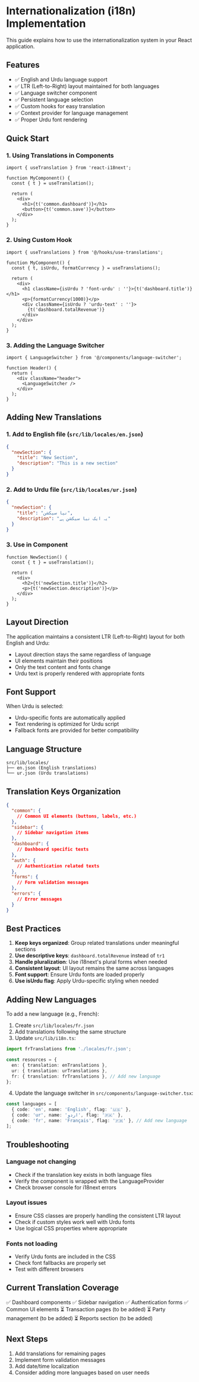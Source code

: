 # Internationalization (i18n) Implementation

This guide explains how to use the internationalization system in your React application.

## Features

- ✅ English and Urdu language support
- ✅ LTR (Left-to-Right) layout maintained for both languages
- ✅ Language switcher component
- ✅ Persistent language selection
- ✅ Custom hooks for easy translation
- ✅ Context provider for language management
- ✅ Proper Urdu font rendering

## Quick Start

### 1. Using Translations in Components

```tsx
import { useTranslation } from 'react-i18next';

function MyComponent() {
  const { t } = useTranslation();

  return (
    <div>
      <h1>{t('common.dashboard')}</h1>
      <button>{t('common.save')}</button>
    </div>
  );
}
```

### 2. Using Custom Hook

```tsx
import { useTranslations } from '@/hooks/use-translations';

function MyComponent() {
  const { t, isUrdu, formatCurrency } = useTranslations();

  return (
    <div>
      <h1 className={isUrdu ? 'font-urdu' : ''}>{t('dashboard.title')}</h1>
      <p>{formatCurrency(1000)}</p>
      <div className={isUrdu ? 'urdu-text' : ''}>
        {t('dashboard.totalRevenue')}
      </div>
    </div>
  );
}
```

### 3. Adding the Language Switcher

```tsx
import { LanguageSwitcher } from '@/components/language-switcher';

function Header() {
  return (
    <div className="header">
      <LanguageSwitcher />
    </div>
  );
}
```

## Adding New Translations

### 1. Add to English file (`src/lib/locales/en.json`)

```json
{
  "newSection": {
    "title": "New Section",
    "description": "This is a new section"
  }
}
```

### 2. Add to Urdu file (`src/lib/locales/ur.json`)

```json
{
  "newSection": {
    "title": "نیا سیکشن",
    "description": "یہ ایک نیا سیکشن ہے"
  }
}
```

### 3. Use in Component

```tsx
function NewSection() {
  const { t } = useTranslation();

  return (
    <div>
      <h2>{t('newSection.title')}</h2>
      <p>{t('newSection.description')}</p>
    </div>
  );
}
```

## Layout Direction

The application maintains a consistent LTR (Left-to-Right) layout for both English and Urdu:

- Layout direction stays the same regardless of language
- UI elements maintain their positions
- Only the text content and fonts change
- Urdu text is properly rendered with appropriate fonts

## Font Support

When Urdu is selected:
- Urdu-specific fonts are automatically applied
- Text rendering is optimized for Urdu script
- Fallback fonts are provided for better compatibility

## Language Structure

```
src/lib/locales/
├── en.json (English translations)
└── ur.json (Urdu translations)
```

## Translation Keys Organization

```json
{
  "common": {
    // Common UI elements (buttons, labels, etc.)
  },
  "sidebar": {
    // Sidebar navigation items
  },
  "dashboard": {
    // Dashboard specific texts
  },
  "auth": {
    // Authentication related texts
  },
  "forms": {
    // Form validation messages
  },
  "errors": {
    // Error messages
  }
}
```

## Best Practices

1. **Keep keys organized**: Group related translations under meaningful sections
2. **Use descriptive keys**: `dashboard.totalRevenue` instead of `tr1`
3. **Handle pluralization**: Use i18next's plural forms when needed
4. **Consistent layout**: UI layout remains the same across languages
5. **Font support**: Ensure Urdu fonts are loaded properly
6. **Use isUrdu flag**: Apply Urdu-specific styling when needed

## Adding New Languages

To add a new language (e.g., French):

1. Create `src/lib/locales/fr.json`
2. Add translations following the same structure
3. Update `src/lib/i18n.ts`:

```typescript
import frTranslations from './locales/fr.json';

const resources = {
  en: { translation: enTranslations },
  ur: { translation: urTranslations },
  fr: { translation: frTranslations }, // Add new language
};
```

4. Update the language switcher in `src/components/language-switcher.tsx`:

```typescript
const languages = [
  { code: 'en', name: 'English', flag: '🇺🇸' },
  { code: 'ur', name: 'اردو', flag: '🇵🇰' },
  { code: 'fr', name: 'Français', flag: '🇫🇷' }, // Add new language
];
```

## Troubleshooting

### Language not changing
- Check if the translation key exists in both language files
- Verify the component is wrapped with the LanguageProvider
- Check browser console for i18next errors

### Layout issues
- Ensure CSS classes are properly handling the consistent LTR layout
- Check if custom styles work well with Urdu fonts
- Use logical CSS properties where appropriate

### Fonts not loading
- Verify Urdu fonts are included in the CSS
- Check font fallbacks are properly set
- Test with different browsers

## Current Translation Coverage

✅ Dashboard components
✅ Sidebar navigation
✅ Authentication forms
✅ Common UI elements
⏳ Transaction pages (to be added)
⏳ Party management (to be added)
⏳ Reports section (to be added)

## Next Steps

1. Add translations for remaining pages
2. Implement form validation messages
3. Add date/time localization
4. Consider adding more languages based on user needs

